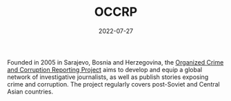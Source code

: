 ﻿---
title: "OCCRP"
linkTitle: "OCCRP"
contributor: ["Aizada Arystanbek"]
date: 2022-07-27
countries: ["Kazakhstan"]
category: ["INGO"]
tags: ["civil society", "media", "corruption"]
date_start: [2005]
date_end: []
data_type: ["news", "discourse", "reports"] 
language: ["English", "Russian"]
updated: 2023-05-26
description: 
  The OCCRP aims to develop and equip a global network of investigative journalists, as well as publish stories exposing crime and corruption.
---

Founded in 2005 in Sarajevo, Bosnia and Herzegovina, the [Organized Crime and Corruption Reporting Project](https://www.occrp.org/) aims to develop and equip a global network of investigative journalists, as well as publish stories exposing crime and corruption. The project regularly covers post-Soviet and Central Asian countries. 
